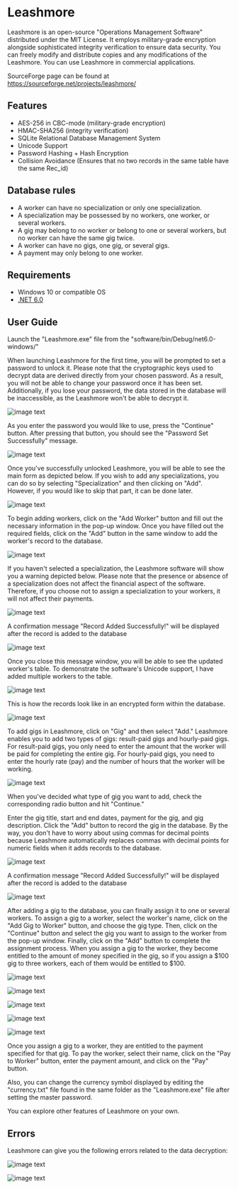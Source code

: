# Leashmore

Leashmore is an open-source "Operations Management Software" distributed under the MIT License. It employs military-grade encryption alongside sophisticated integrity verification to ensure data security.
You can freely modify and distribute copies and any modifications of the
Leashmore.
You can use Leashmore in commercial applications.

SourceForge page can be found at https://sourceforge.net/projects/leashmore/

## Features
- AES-256 in CBC-mode (military-grade encryption)
- HMAC-SHA256 (integrity verification)
- SQLite Relational Database Management System
- Unicode Support
- Password Hashing + Hash Encryption
- Collision Avoidance (Ensures that no two records in the same table have the same Rec_id)

## Database rules
- A worker can have no specialization or only one specialization.
- A specialization may be possessed by no workers, one worker, or several workers.
- A gig may belong to no worker or belong to one or several workers, but no worker can have the same gig twice.
- A worker can have no gigs, one gig, or several gigs.
- A payment may only belong to one worker.

## Requirements
- Windows 10 or compatible OS
- [.NET 6.0](https://dotnet.microsoft.com/en-us/download/dotnet/6.0)

## User Guide
Launch the "Leashmore.exe" file from the "software/bin/Debug/net6.0-windows/"

When launching Leashmore for the first time, you will be prompted to set a password to unlock it. Please note that the cryptographic keys used to decrypt data are derived directly from your chosen password. As a result, you will not be able to change your password once it has been set. Additionally, if you lose your password, the data stored in the database will be inaccessible, as the Leashmore won't be able to decrypt it.

![image text](https://github.com/Northstrix/Leashmore/blob/main/V1.0/Pictures/Set%20Password.png)

As you enter the password you would like to use, press the "Continue" button. After pressing that button, you should see the "Password Set Successfully" message.

![image text](https://github.com/Northstrix/Leashmore/blob/main/V1.0/Pictures/Password%20Set%20Successfully%20Message.png)

Once you've successfully unlocked Leashmore, you will be able to see the main form as depicted below. If you wish to add any specializations, you can do so by selecting "Specialization" and then clicking on "Add". However, if you would like to skip that part, it can be done later.

![image text](https://github.com/Northstrix/Leashmore/blob/main/V1.0/Pictures/Leashmore%20Main%20Form.png)

To begin adding workers, click on the "Add Worker" button and fill out the necessary information in the pop-up window. Once you have filled out the required fields, click on the "Add" button in the same window to add the worker's record to the database.

![image text](https://github.com/Northstrix/Leashmore/blob/main/V1.0/Pictures/Add%20Worker%20Form.png)

If you haven't selected a specialization, the Leashmore software will show you a warning depicted below. Please note that the presence or absence of a specialization does not affect the financial aspect of the software. Therefore, if you choose not to assign a specialization to your workers, it will not affect their payments.

![image text](https://github.com/Northstrix/Leashmore/blob/main/V1.0/Pictures/Specialization%20Isn't%20Selected%20Warning.png)

A confirmation message "Record Added Successfully!" will be displayed after the record is added to the database

![image text](https://github.com/Northstrix/Leashmore/blob/main/V1.0/Pictures/Record%20Added%20Successfully%20Message.png)

Once you close this message window, you will be able to see the updated worker's table. To demonstrate the software's Unicode support, I have added multiple workers to the table.

![image text](https://github.com/Northstrix/Leashmore/blob/main/V1.0/Pictures/Leashmore%20Main%20Form%20With%20Records.png)

This is how the records look like in an encrypted form within the database.

![image text](https://github.com/Northstrix/Leashmore/blob/main/V1.0/Pictures/Records%20in%20the%20database.png)

To add gigs in Leashmore, click on "Gig" and then select "Add." Leashmore enables you to add two types of gigs: result-paid gigs and hourly-paid gigs. For result-paid gigs, you only need to enter the amount that the worker will be paid for completing the entire gig. For hourly-paid gigs, you need to enter the hourly rate (pay) and the number of hours that the worker will be working.

![image text](https://github.com/Northstrix/Leashmore/blob/main/V1.0/Pictures/Select%20Gig%20Type.png)

When you've decided what type of gig you want to add, check the corresponding radio button and hit "Continue."

Enter the gig title, start and end dates, payment for the gig, and gig description. Click the "Add" button to record the gig in the database. By the way, you don't have to worry about using commas for decimal points because Leashmore automatically replaces commas with decimal points for numeric fields when it adds records to the database.

![image text](https://github.com/Northstrix/Leashmore/blob/main/V1.0/Pictures/Add%20Result%20Paid%20Gig%20Form.png)

A confirmation message "Record Added Successfully!" will be displayed after the record is added to the database

![image text](https://github.com/Northstrix/Leashmore/blob/main/V1.0/Pictures/Record%20Added%20Successfully%20Message.png)

After adding a gig to the database, you can finally assign it to one or several workers. To assign a gig to a worker, select the worker's name, click on the "Add Gig to Worker" button, and choose the gig type. Then, click on the "Continue" button and select the gig you want to assign to the worker from the pop-up window. Finally, click on the "Add" button to complete the assignment process.
When you assign a gig to the worker, they become entitled to the amount of money specified in the gig, so if you assign a $100 gig to three workers, each of them would be entitled to $100.

![image text](https://github.com/Northstrix/Leashmore/blob/main/V1.0/Pictures/Leashmore%20Main%20Form%20With%20Selected%20Worker.png)

![image text](https://github.com/Northstrix/Leashmore/blob/main/V1.0/Pictures/Select%20Gig%20Type.png)

![image text](https://github.com/Northstrix/Leashmore/blob/main/V1.0/Pictures/Select%20Gig%20To%20Assign%20To%20Worker.png)

![image text](https://github.com/Northstrix/Leashmore/blob/main/V1.0/Pictures/Result%20Paid%20Gig%20Added%20to%20Worker%20Successfully%20Message.png)

![image text](https://github.com/Northstrix/Leashmore/blob/main/V1.0/Pictures/Leashmore%20Main%20Form%20With%20Selected%20Worker%20After%20Adding%20Gig.png)

Once you assign a gig to a worker, they are entitled to the payment specified for that gig. To pay the worker, select their name, click on the "Pay to Worker" button, enter the payment amount, and click on the "Pay" button.

Also, you can change the currency symbol displayed by editing the "currency.txt" file found in the same folder as the "Leashmore.exe" file after setting the master password.

You can explore other features of Leashmore on your own.

## Errors
Leashmore can give you the following errors related to the data decryption:

![image text](https://github.com/Northstrix/Leashmore/blob/main/V1.0.1/Pictures/Failed%20to%20Verify%20Integrity%2CAuthenticity%20of%20a%20Ciphertext.png)

![image text](https://github.com/Northstrix/Leashmore/blob/main/V1.0.1/Pictures/Failed%20to%20Decrypt%20Ciphertext%20Message.png)
